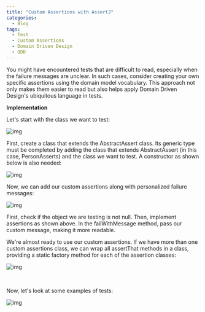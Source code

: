 ```yaml
---
title: "Custom Assertions with AssertJ"
categories:
  - Blog
tags:
  - Test
  - Custom Assertions
  - Domain Driven Design
  - DDD
---
```


You might have encountered tests that are difficult to read, especially when the failure messages are unclear. In such cases, consider creating your own specific assertions using the domain model vocabulary. This approach not only makes them easier to read but also helps apply Domain Driven Design's ubiquitous language in tests.

**Implementation**

Let's start with the class we want to test:

![img]({{site.url}}/assets/blog_images/2021-14-08-custom-assertions-with-assertj/assertions1.png)

First, create a class that extends the AbstractAssert class. Its generic type must be completed by adding the class that extends AbstractAssert (in this case, PersonAsserts) and the class we want to test. A constructor as shown below is also needed:

![img]({{site.url}}/assets/blog_images/2021-14-08-custom-assertions-with-assertj/assertions2.png)

Now, we can add our custom assertions along with personalized failure messages:

![img]({{site.url}}/assets/blog_images/2021-14-08-custom-assertions-with-assertj/assertions3.png)

First, check if the object we are testing is not null. Then, implement assertions as shown above. In the failWithMessage method, pass our custom message, making it more readable.

We're almost ready to use our custom assertions. If we have more than one custom assertions class, we can wrap all assertThat methods in a class, providing a static factory method for each of the assertion classes:

![img]({{site.url}}/assets/blog_images/2021-14-08-custom-assertions-with-assertj/assertions4.png)

<br>

Now, let's look at some examples of tests:

![img]({{site.url}}/assets/blog_images/2021-14-08-custom-assertions-with-assertj/assertions5.png)

